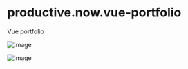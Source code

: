 # productive.now.vue-portfolio
Vue portfolio

![image](https://user-images.githubusercontent.com/17409208/218794321-29e6d62f-d9fa-475f-87a4-b944f48c62d0.png)

![image](https://user-images.githubusercontent.com/17409208/218794567-2c292eaf-4eaf-42b6-8110-10ae2803057e.png)
